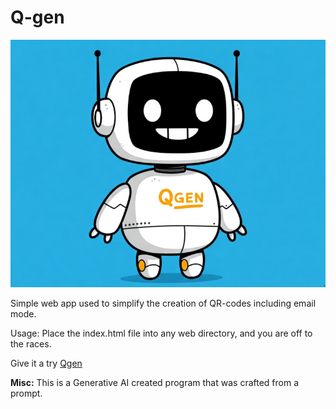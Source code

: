 # Q-gen

![](/images/qgen.png)

Simple web app used to simplify the creation of QR-codes including email mode.

Usage:  Place the index.html file into any web directory, and you are off to the races.

Give it a try  <a href="https://ashes00.github.io/Q-Gen/" target="_blank">Qgen</a>

**Misc:** This is a Generative AI created program that was crafted from a prompt.
